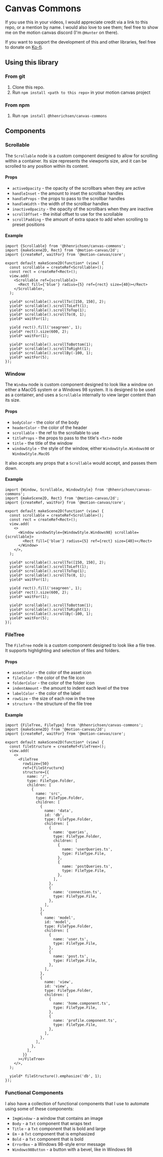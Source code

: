 # Canvas Commons

If you use this in your videos, I would appreciate credit via a link to this
repo, or a mention by name. I would also love to see them; feel free to show me
on the motion canvas discord (I'm `@Hunter` on there).

If you want to support the development of this and other libraries, feel free to
donate on [Ko-fi](https://ko-fi.com/hhenrichsen).

## Using this library

### From git

1. Clone this repo.
1. Run `npm install <path to this repo>` in your motion canvas project

### From npm

1. Run `npm install @hhenrichsen/canvas-commons`

## Components

### Scrollable

The `Scrollable` node is a custom component designed to allow for scrolling
within a container. Its size represents the viewports size, and it can be
scrolled to any position within its content.

#### Props

- `activeOpacity` - the opacity of the scrollbars when they are active
- `handleInset` - the amount to inset the scrollbar handles
- `handleProps` - the props to pass to the scrollbar handles
- `handleWidth` - the width of the scrollbar handles
- `inactiveOpacity` - the opacity of the scrollbars when they are inactive
- `scrollOffset` - the initial offset to use for the scrollable
- `scrollPadding` - the amount of extra space to add when scrolling to preset
  positions

#### Example

```tsx
import {Scrollable} from '@hhenrichsen/canvas-commons';
import {makeScene2D, Rect} from '@motion-canvas/2d';
import {createRef, waitFor} from '@motion-canvas/core';

export default makeScene2D(function* (view) {
  const scrollable = createRef<Scrollable>();
  const rect = createRef<Rect>();
  view.add(
    <Scrollable ref={scrollable}>
      <Rect fill={'blue'} radius={5} ref={rect} size={40}></Rect>
    </Scrollable>,
  );

  yield* scrollable().scrollTo([150, 150], 2);
  yield* scrollable().scrollToLeft(1);
  yield* scrollable().scrollToTop(1);
  yield* scrollable().scrollTo(0, 1);
  yield* waitFor(1);

  yield rect().fill('seagreen', 1);
  yield* rect().size(600, 2);
  yield* waitFor(1);

  yield* scrollable().scrollToBottom(1);
  yield* scrollable().scrollToRight(1);
  yield* scrollable().scrollBy(-100, 1);
  yield* waitFor(5);
});
```

### Window

The `Window` node is custom component designed to look like a window on either a
MacOS system or a Windows 98 system. It is designed to be used as a container,
and uses a `Scrollable` internally to view larger content than its size.

#### Props

- `bodyColor` - the color of the body
- `headerColor` - the color of the header
- `scrollable` - the ref to the scrollable to use
- `titleProps` - the props to pass to the title's `<Txt>` node
- `title` - the title of the window
- `windowStyle` - the style of the window, either `WindowStyle.Windows98` or
  `WindowStyle.MacOS`

It also accepts any props that a `Scrollable` would accept, and passes them
down.

#### Example

```tsx
import {Window, Scrollable, WindowStyle} from '@hhenrichsen/canvas-commons';
import {makeScene2D, Rect} from '@motion-canvas/2d';
import {createRef, waitFor} from '@motion-canvas/core';

export default makeScene2D(function* (view) {
  const scrollable = createRef<Scrollable>();
  const rect = createRef<Rect>();
  view.add(
    <>
      <Window windowStyle={WindowStyle.Windows98} scrollable={scrollable}>
        <Rect fill={'blue'} radius={5} ref={rect} size={40}></Rect>
      </Window>
    </>,
  );

  yield* scrollable().scrollTo([150, 150], 2);
  yield* scrollable().scrollToLeft(1);
  yield* scrollable().scrollToTop(1);
  yield* scrollable().scrollTo(0, 1);
  yield* waitFor(1);

  yield rect().fill('seagreen', 1);
  yield* rect().size(600, 2);
  yield* waitFor(1);

  yield* scrollable().scrollToBottom(1);
  yield* scrollable().scrollToRight(1);
  yield* scrollable().scrollBy(-100, 1);
  yield* waitFor(5);
});
```

### FileTree

The `FileTree` node is a custom component designed to look like a file tree. It
supports highlighting and selection of files and folders.

#### Props

- `assetColor` - the color of the asset icon
- `fileColor` - the color of the file icon
- `folderColor` - the color of the folder icon
- `indentAmount` - the amount to indent each level of the tree
- `labelColor` - the color of the label
- `rowSize` - the size of each row in the tree
- `structure` - the structure of the file tree

#### Example

```tsx
import {FileTree, FileType} from '@hhenrichsen/canvas-commons';
import {makeScene2D} from '@motion-canvas/2d';
import {createRef, waitFor} from '@motion-canvas/core';

export default makeScene2D(function* (view) {
  const fileStructure = createRef<FileTree>();
  view.add(
    <>
      <FileTree
        rowSize={50}
        ref={fileStructure}
        structure={{
          name: '/',
          type: FileType.Folder,
          children: [
            {
              name: 'src',
              type: FileType.Folder,
              children: [
                {
                  name: 'data',
                  id: 'db',
                  type: FileType.Folder,
                  children: [
                    {
                      name: 'queries',
                      type: FileType.Folder,
                      children: [
                        {
                          name: 'userQueries.ts',
                          type: FileType.File,
                        },
                        {
                          name: 'postQueries.ts',
                          type: FileType.File,
                        },
                      ],
                    },
                    {
                      name: 'connection.ts',
                      type: FileType.File,
                    },
                  ],
                },
                {
                  name: 'model',
                  id: 'model',
                  type: FileType.Folder,
                  children: [
                    {
                      name: 'user.ts',
                      type: FileType.File,
                    },
                    {
                      name: 'post.ts',
                      type: FileType.File,
                    },
                  ],
                },
                {
                  name: 'view',
                  id: 'view',
                  type: FileType.Folder,
                  children: [
                    {
                      name: 'home.component.ts',
                      type: FileType.File,
                    },
                    {
                      name: 'profile.component.ts',
                      type: FileType.File,
                    },
                  ],
                },
              ],
            },
          ],
        }}
      ></FileTree>
    </>,
  );

  yield* fileStructure().emphasize('db', 1);
});
```

### Functional Components

I also have a collection of functional components that I use to automate using
some of these components:

- `ImgWindow` - a window that contains an image
- `Body` - a `Txt` component that wraps text
- `Title` - a `Txt` component that is bold and large
- `Em` - a `Txt` component that is emphasized
- `Bold` - a `Txt` component that is bold
- `ErrorBox` - a Windows 98-style error message
- `Windows98Button` - a button with a bevel, like in Windows 98
